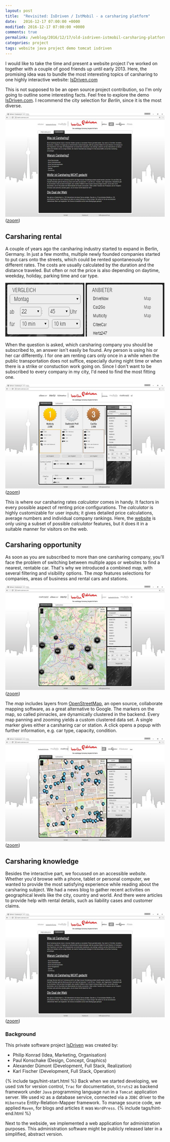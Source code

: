 ```yaml
---
layout: post
title:  "Revisited: IsDriven / IstMobil - a carsharing platform"
date:   2016-12-17 07:00:00 +0000
modified: 2016-12-17 07:00:00 +0000 
comments: true
permalink: /weblog/2016/12/17/old-isdriven-istmobil-carsharing-platform/
categories: project
tags: website java project demo tomcat isdriven
---
```


I would like to take the time and present a website project I've worked on together with a couple of good friends up until early 2013. Here, the promising idea was to bundle the most interesting topics of carsharing to one highly interactive website: [IsDriven.com][isdriven]

<!--more-->

This is not supposed to be an open source project contribution, so I'm only going to outline some interesting facts. Feel free to explore the demo [IsDriven.com][isdriven]. I recommend the city selection for *Berlin*, since it is the most diverse.

![start][screen-start] ([zoom][screen-start-link])

## Carsharing rental

A couple of years ago the carsharing industry started to expand in Berlin, Germany. In just a few months, multiple newly founded companies started to put cars onto the streets, which could be rented spontaneously for different rates. The costs are usually calculated by the duration and the distance traveled. But often or not the price is also depending on daytime, weekday, holiday, parking time and car type.

![rank][screen-calc] ![rank][screen-comps]

When the question is asked, which carsharing company you should be subscribed to, an answer isn't easily be found. Any person is using his or her car differently. I for one am renting cars only once in a while when the public transportation does not suffice, especially during night time or when there is a strike or constuction work going on. Since I don't want to be subscribed to every company in my city, I'd need to find the most fitting one.

![rank][screen-rank] ([zoom][screen-rank-link])

This is where our carsharing rates *calculator* comes in handy. It factors in every possible aspect of renting price configurations. The *calculator* is highly customizable for user inputs; it gives detailed price calculations, average numbers and individual company rankings. Here, the [website][isdriven] is only using a subset of possible *calculator* features, but it does it in a suitable manner for visitors on the web.

## Carsharing opportunity

As soon as you are subscribed to more than one carsharing company, you'll face the problem of switching between multiple apps or websites to find a nearest, rentable car. That's why we introduced a combined *map*, with several filtering and visibility options. The *map* features selections for companies, areas of business and rental cars and stations.

![map][screen-map-a] ([zoom][screen-map-a-link])

The *map* includes layers from [OpenStreetMap][osm], an open source, collaborate mapping software, as a great alternative to Google. The markers on the map, so called pinnacles, are dynamically clustered in the backend. Every map panning and zooming yields a custom clustered data set. A single marker gives either a carsharing car or station. A click opens a popup with further information, e.g. car type, capacity, condition.

![map][screen-map-b] ([zoom][screen-map-b-link])



## Carsharing knowledge

Besides the interactive part, we focussed on an accessible *website*. Whether you'd browse with a phone, tablet or personal computer, we wanted to provide the most satisfying experience while reading about the carsharing subject. We had a news blog to gather recent activities on geographical levels like the city, country and world. And there were articles to provide help with rental details, such as liability cases and customer claims.

![intro][screen-intro] ([zoom][screen-intro-link])


### Background

This private software project [IsDriven][isdriven] was created by:

 - Philip Konrad (Idea, Marketing, Organisation)
 - Paul Konschake (Design, Concept, Graphics)
 - Alexander Dümont (Development, Full Stack, Realization)
 - Karl Fischer (Development, Full Stack, Operation)



{% include tags/hint-start.html %}
Back when we started developing, we used `SVN` for version control, `Trac` for documentation, `Struts2` as backend framework under `Java` programming language run in a `Tomcat` application server. We used `H2` as a database service, connected via a `JDBC` driver to the `Hibernate` Entity-Relation-Mapper framework. To manage source code, we applied `Maven`, for blogs and articles it was `WordPress`.
{% include tags/hint-end.html %}

Next to the webside, we implemented a web application for administration purposes. This administration software might be publicly released later in a simplified, abstract version.



[screen-calc]: /content-images/isdriven-calc0.jpg
[screen-comps]: /content-images/isdriven-comps0.jpg
[screen-map-a]: /content-images/isdriven-screenshot-map1.jpg
[screen-map-a-link]: /content-images/isdriven-screenshot-map0.jpg
[screen-map-b]: /content-images/isdriven-screenshot-map3.jpg
[screen-map-b-link]: /content-images/isdriven-screenshot-map2.jpg
[screen-start]: /content-images/isdriven-screenshot-intro1.jpg
[screen-start-link]: /content-images/isdriven-screenshot-intro0.jpg
[screen-rank]: /content-images/isdriven-screenshot-rank1.jpg
[screen-rank-link]:  /content-images/isdriven-screenshot-rank0.jpg
[screen-intro]: /content-images/isdriven-screenshot-intro1.jpg
[screen-intro-link]: /content-images/isdriven-screenshot-intro0.jpg
[isdriven]: http://isdriven.com
[osm]: https://www.openstreetmap.org/